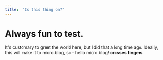```yaml
---
title:  "Is this thing on?"
---
```


# Always fun to test.

It's customary to greet the world here, but I did that a long time ago. Ideally, this will make it to micro.blog, so - hello micro.blog! **crosses fingers**